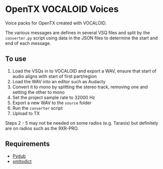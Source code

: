 # OpenTX VOCALOID Voices

Voice packs for OpenTX created with VOCALOID.

The various messages are defines in several VSQ files and split by the
`converter.py` script using data in the JSON files to determine the start and
end of each message.

## To use

1. Load the VSQs in to VOCALOID and export a WAV, ensure that start of audio
   aligns with start of first part/region
2. Load the WAV into an editor such as Audacty
3. Convert it to mono by splitting the stereo track, removing one and setting
   the other to mono
4. Set the project sample rate to 32000 Hz
5. Export a new WAV to the `source` folder
6. Run the `converter` script
7. Upload to TX

Steps 2 - 5 may not be needed on some radios (e.g. Taranis) but definitely are
on radios such as the 9XR-PRO.

## Requirements

- [Pydub](https://github.com/jiaaro/pydub)
- [xmltodict](https://github.com/martinblech/xmltodict)
